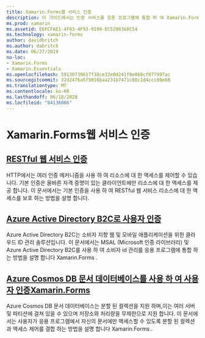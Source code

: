 ```yaml
---
title: Xamarin.Forms웹 서비스 인증
description: 이 가이드에서는 인증 서비스를 응용 프로그램에 통합 하 여 Xamarin.Forms 사용자가 자신의 데이터에만 액세스할 수 있도록 하는 동시에 백 엔드를 공유할 수 있도록 하는 방법을 설명 합니다.
ms.prod: xamarin
ms.assetid: E6FCFAE1-4F83-4F93-9190-EC5290360C54
ms.technology: xamarin-forms
author: davidbritch
ms.author: dabritch
ms.date: 06/27/2019
no-loc:
- Xamarin.Forms
- Xamarin.Essentials
ms.openlocfilehash: 59130739617f38ce32e0d241f8e068cf077997ac
ms.sourcegitcommit: 32d2476a5f9016baa231b7471c88c1d4ccc08eb8
ms.translationtype: MT
ms.contentlocale: ko-KR
ms.lasthandoff: 06/18/2020
ms.locfileid: "84136086"
---
```

# <a name="xamarinforms-web-service-authentication"></a>Xamarin.Forms웹 서비스 인증

## <a name="authenticate-a-restful-web-service"></a>[RESTful 웹 서비스 인증](rest.md)

HTTP에서는 여러 인증 메커니즘을 사용 하 여 리소스에 대 한 액세스를 제어할 수 있습니다. 기본 인증은 올바른 자격 증명이 있는 클라이언트에만 리소스에 대 한 액세스를 제공 합니다. 이 문서에서는 기본 인증을 사용 하 여 RESTful 웹 서비스 리소스에 대 한 액세스를 보호 하는 방법을 설명 합니다.

## <a name="authenticate-users-with-azure-active-directory-b2c"></a>[Azure Active Directory B2C로 사용자 인증](azure-ad-b2c.md)

Azure Active Directory B2C는 소비자 지향 웹 및 모바일 애플리케이션을 위한 클라우드 ID 관리 솔루션입니다. 이 문서에서는 MSAL (Microsoft 인증 라이브러리) 및 Azure Active Directory B2C를 사용 하 여 소비자 id 관리를 응용 프로그램에 통합 하는 방법을 설명 합니다 Xamarin.Forms .

## <a name="authenticate-users-with-an-azure-cosmos-db-document-database-and-xamarinformsazure-cosmosdb-authmd"></a>[Azure Cosmos DB 문서 데이터베이스를 사용 하 여 사용자 인증Xamarin.Forms](azure-cosmosdb-auth.md)

Azure Cosmos DB 문서 데이터베이스는 분할 된 컬렉션을 지원 하며,이는 여러 서버 및 파티션에 걸쳐 있을 수 있으며 저장소와 처리량을 무제한으로 지원 합니다. 이 문서에서는 사용자가 응용 프로그램에서 자신의 문서에만 액세스할 수 있도록 분할 된 컬렉션과 액세스 제어를 결합 하는 방법을 설명 합니다 Xamarin.Forms .
